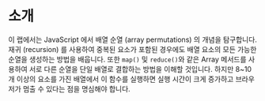 # 소개

이 랩에서는 JavaScript 에서 배열 순열 (array permutations) 의 개념을 탐구합니다. 재귀 (recursion) 를 사용하여 중복된 요소가 포함된 경우에도 배열 요소의 모든 가능한 순열을 생성하는 방법을 배웁니다. 또한 `map()` 및 `reduce()`와 같은 Array 메서드를 사용하여 서로 다른 순열을 단일 배열로 결합하는 방법을 이해할 것입니다. 하지만 8~10 개 이상의 요소를 가진 배열에서 이 함수를 실행하면 실행 시간이 크게 증가하고 브라우저가 멈출 수 있다는 점을 명심해야 합니다.
